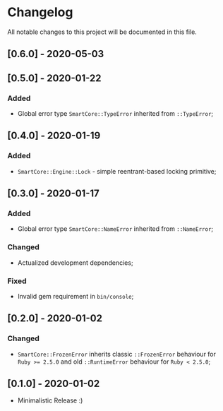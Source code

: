 # Changelog
All notable changes to this project will be documented in this file.

## [0.6.0] - 2020-05-03

## [0.5.0] - 2020-01-22
### Added
- Global error type `SmartCore::TypeError` inherited from `::TypeError`;

## [0.4.0] - 2020-01-19
### Added
- `SmartCore::Engine::Lock` - simple reentrant-based locking primitive;

## [0.3.0] - 2020-01-17
### Added
- Global error type `SmartCore::NameError` inherited from `::NameError`;

### Changed
- Actualized development dependencies;

### Fixed
- Invalid gem requirement in `bin/console`;

## [0.2.0] - 2020-01-02
### Changed
- `SmartCore::FrozenError` inherits classic `::FrozenError` behaviour for `Ruby >= 2.5.0` and old `::RuntimeError` behaviour for `Ruby < 2.5.0`;

## [0.1.0] - 2020-01-02

- Minimalistic Release :)
